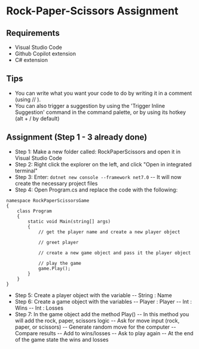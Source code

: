 # Rock-Paper-Scissors Assignment

## Requirements
- Visual Studio Code
- Github Copilot extension
- C# extension

## Tips
- You can write what you want your code to do by writing it in a comment (using // ). 
- You can also trigger a suggestion by using the 'Trigger Inline Suggestion' command in the command palette, or by using its hotkey (alt + / by default)

## Assignment (Step 1 - 3 already done)
- Step 1: Make a new folder called: RockPaperScissors and open it in Visual Studio Code
- Step 2: Right click the explorer on the left, and click "Open in integrated terminal"
- Step 3: Enter: ``dotnet new console --framework net7.0``
-- It will now create the necessary project files
- Step 4: Open Program.cs and replace the code with the following:
```
namespace RockPaperScissorsGame
{
    class Program
    {
        static void Main(string[] args)
        {
            // get the player name and create a new player object
            
            // greet player
           
            // create a new game object and pass it the player object
            
            // play the game
            game.Play();
        }
    }
}
```
- Step 5: Create a player object with the variable
-- String : Name
- Step 6: Create a game object with the variables
-- Player : Player
-- Int : Wins
-- Int : Losses
- Step 7: In the game object add the method Play()
-- In this method you will add the rock, paper, scissors logic
-- Ask for move input (rock, paper, or scissors)
-- Generate random move for the computer
-- Compare results
-- Add to wins/losses
-- Ask to play again
-- At the end of the game state the wins and losses